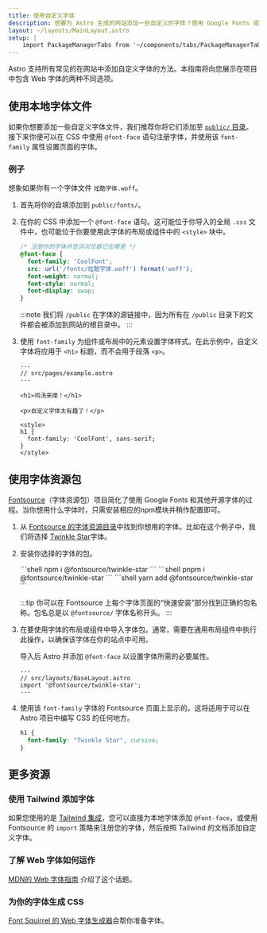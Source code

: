```yaml
---
title: 使用自定义字体
description: 想要为 Astro 生成的网站添加一些自定义的字体？使用 Google Fonts 或者使用本地文件以添加自定义字体。
layout: ~/layouts/MainLayout.astro
setup: |
    import PackageManagerTabs from '~/components/tabs/PackageManagerTabs.astro';
---
```


Astro 支持所有常见的在网站中添加自定义字体的方法。本指南将向您展示在项目中包含 Web 字体的两种不同选项。

## 使用本地字体文件

如果你想要添加一些自定义字体文件，我们推荐你将它们添加至 [`public/` 目录](/zh-cn/core-concepts/project-structure/#public)。接下来你便可以在 CSS 中使用 `@font-face` 语句注册字体，并使用该 `font-family` 属性设置页面的字体。

### 例子

想象如果你有一个字体文件 `炫酷字体.woff`。

1. 首先将你的自填添加到 `public/fonts/`。

2. 在你的 CSS 中添加一个 `@font-face` 语句。这可能位于你导入的全局 `.css` 文件中，也可能位于你要使用此字体的布局或组件中的 `<style>` 块中。

    ```css
    /* 注册你的字体并告诉浏览器它在哪里 */
    @font-face {
      font-family: 'CoolFont';
      src: url('/fonts/炫酷字体.woff') format('woff');
      font-weight: normal;
      font-style: normal;
      font-display: swap;
    }
    ```

    :::note
    我们将 `/public` 在字体的源链接中，因为所有在 `/public` 目录下的文件都会被添加到网站的根目录中。
    :::

3. 使用 `font-family` 为组件或布局中的元素设置字体样式。在此示例中，自定义字体将应用于 `<h1>` 标题，而不会用于段落 `<p>`。

    ```astro {10-12}
    ---
    // src/pages/example.astro
    ---

    <h1>鸡汤来喽！</h1>

    <p>自定义字体太有趣了！</p>

    <style>
    h1 {
      font-family: 'CoolFont', sans-serif;
    }
    </style>
    ```

## 使用字体资源包

[Fontsource](https://fontsource.org/)（字体资源包）项目简化了使用 Google Fonts 和其他开源字体的过程。当你想用什么字体时，只需安装相应的npm模块并稍作配置即可。

1. 从 [Fontsource 的字体资源目录](https://fontsource.org/fonts)中找到你想用的字体。比如在这个例子中，我们将选择 [Twinkle Star](https://fontsource.org/fonts/twinkle-star)字体。

2. 安装你选择的字体的包。

    <PackageManagerTabs>
      <Fragment slot="npm">
      ```shell
      npm i @fontsource/twinkle-star
      ```
      </Fragment>
      <Fragment slot="pnpm">
      ```shell
      pnpm i @fontsource/twinkle-star
      ```
      </Fragment>
      <Fragment slot="yarn">
      ```shell
      yarn add @fontsource/twinkle-star
      ```
      </Fragment>
    </PackageManagerTabs>

    :::tip
    你可以在 Fontsource 上每个字体页面的“快速安装”部分找到正确的包名称。包名总是以 `@fontsource/` 字体名称开头。
    :::

3. 在要使用字体的布局或组件中导入字体包。通常，需要在通用布局组件中执行此操作，以确保该字体在你的站点中可用。

    导入后 Astro 并添加 `@font-face` 以设置字体所需的必要属性。

    ```astro
    ---
    // src/layouts/BaseLayout.astro
    import '@fontsource/twinkle-star';
    ---
    ```

4. 使用该 `font-family` 字体的 Fontsource 页面上显示的。这将适用于可以在 Astro 项目中编写 CSS 的任何地方。

    ```css
    h1 {
      font-family: "Twinkle Star", cursive;
    }
    ```

## 更多资源

### 使用 Tailwind 添加字体

如果您使用的是 [Tailwind 集成](/zh-cn/guides/integrations-guide/tailwind/)，您可以直接为本地字体添加 `@font-face`，或使用 Fontsource 的 `import` 策略来注册您的字体，然后按照 Tailwind 的文档添加自定义字体。

### 了解 Web 字体如何运作

[MDN的 Web 字体指南](https://developer.mozilla.org/en-US/docs/Learn/CSS/Styling_text/Web_fonts) 介绍了这个话题。

### 为你的字体生成 CSS

[Font Squirrel 的 Web 字体生成器](https://www.fontsquirrel.com/tools/webfont-generator)会帮你准备字体。

